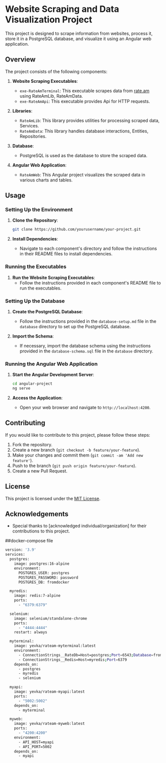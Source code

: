 # Website Scraping and Data Visualization Project

This project is designed to scrape information from websites, process it, store it in a PostgreSQL database, and visualize it using an Angular web application.

## Overview

The project consists of the following components:

1. **Website Scraping Executables**:
   - `exe-RateAmTerminal`: This executable scrapes data from [rate.am](https://rate.am/) using RateAmLib, RateAmData.
   - `exe-RateAmApi`: This executable provides Api for HTTP requests.

2. **Libraries**:
   - `RateAmLib`: This library provides utilities for processing scraped data, Services.
   - `RateAmData`: This library handles database interactions, Entities, Repositories.

3. **Database**:
   - PostgreSQL is used as the database to store the scraped data.

4. **Angular Web Application**:
   - `RateAmWeb`: This Angular project visualizes the scraped data in various charts and tables.

## Usage

### Setting Up the Environment

1. **Clone the Repository**:
   ```bash
   git clone https://github.com/yourusername/your-project.git
   ```

2. **Install Dependencies**:
   - Navigate to each component's directory and follow the instructions in their README files to install dependencies.

### Running the Executables

1. **Run the Website Scraping Executables**:
   - Follow the instructions provided in each component's README file to run the executables.

### Setting Up the Database

1. **Create the PostgreSQL Database**:
   - Follow the instructions provided in the `database-setup.md` file in the `database` directory to set up the PostgreSQL database.

2. **Import the Schema**:
   - If necessary, import the database schema using the instructions provided in the `database-schema.sql` file in the `database` directory.

### Running the Angular Web Application

1. **Start the Angular Development Server**:
   ```bash
   cd angular-project
   ng serve
   ```

2. **Access the Application**:
   - Open your web browser and navigate to `http://localhost:4200`.

## Contributing

If you would like to contribute to this project, please follow these steps:

1. Fork the repository.
2. Create a new branch (`git checkout -b feature/your-feature`).
3. Make your changes and commit them (`git commit -am 'Add new feature'`).
4. Push to the branch (`git push origin feature/your-feature`).
5. Create a new Pull Request.

## License

This project is licensed under the [MIT License](LICENSE).

## Acknowledgements

- Special thanks to [acknowledged individual/organization] for their contributions to this project.


##docker-compose file 

```bash
version: '3.9'
services:
  postgres:
    image: postgres:16-alpine
    environment:
      POSTGRES_USER: postgres
      POSTGRES_PASSWORD: password
      POSTGRES_DB: fromdocker

  myredis:
    image: redis:7-alpine
    ports:
      - "6379:6379"

  selenium:
    image: selenium/standalone-chrome
    ports:
      - "4444:4444"
    restart: always

  myterminal:
    image: yevka/rateam-myterminal:latest
    environment:
      - ConnectionStrings__RateDb=Host=postgres;Port=6543;Database=fromdocker;Username=postgres;Password=password
      - ConnectionStrings__Redis=Host=myredis;Port=6379
    depends_on:
      - postgres
      - myredis
      - selenium

  myapi:
    image: yevka/rateam-myapi:latest
    ports:
      - "5002:5002"
    depends_on:
      - myterminal

  myweb:
    image: yevka/rateam-myweb:latest
    ports:
      - "4200:4200"
    environment:
      - API_HOST=myapi
      - API_PORT=5002
    depends_on:
      - myapi
```
